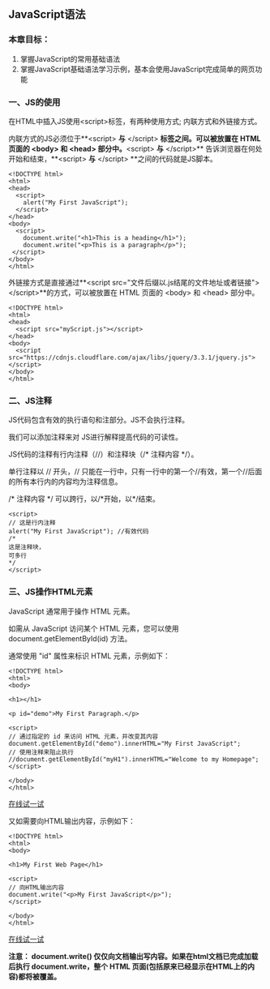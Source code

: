 ## JavaScript语法

### 本章目标：

1. 掌握JavaScript的常用基础语法
2. 掌握JavaScript基础语法学习示例，基本会使用JavaScript完成简单的网页功能

### 一、JS的使用

在HTML中插入JS使用&lt;script&gt;标签，有两种使用方式; 内联方式和外链接方式。

内联方式的JS必须位于**&lt;script&gt; **与** &lt;/script&gt; **标签之间。可以被放置在 HTML 页面的 &lt;body&gt; 和 &lt;head&gt; 部分中。**&lt;script&gt; **与** &lt;/script&gt;** 告诉浏览器在何处开始和结束，**&lt;script&gt; **与** &lt;/script&gt; **之间的代码就是JS脚本。

```
<!DOCTYPE html>
<html>
<head>
  <script>
    alert("My First JavaScript");
  </script>
</head>
<body>
  <script>
    document.write("<h1>This is a heading</h1>");
    document.write("<p>This is a paragraph</p>");
 </script>
</body>
</html>
```

外链接方式是直接通过**&lt;script src="文件后缀以.js结尾的文件地址或者链接"&gt; &lt;/script&gt;**的方式，可以被放置在 HTML 页面的 &lt;body&gt; 和 &lt;head&gt; 部分中。

```
<!DOCTYPE html>
<html>
<head>
  <script src="myScript.js"></script>
</head>
<body>
  <script src="https://cdnjs.cloudflare.com/ajax/libs/jquery/3.3.1/jquery.js"></script>
</body>
</html>
```

### 二、JS注释

JS代码包含有效的执行语句和注部分。JS不会执行注释。

我们可以添加注释来对 JS进行解释提高代码的可读性。

JS代码的注释有行内注释（//）和注释块（/\* 注释内容 \*/）。

单行注释以 // 开头，// 只能在一行中，只有一行中的第一个//有效，第一个//后面的所有本行内的内容均为注释信息。

/\* 注释内容 \*/ 可以跨行，以/\*开始，以\*/结束。

```
<script>
// 这是行内注释
alert("My First JavaScript"); //有效代码
/*
这是注释块，
可多行
*/
</script>
```

### 三、JS操作HTML元素

JavaScript 通常用于操作 HTML 元素。

如需从 JavaScript 访问某个 HTML 元素，您可以使用 document.getElementById\(id\) 方法。

通常使用 "id" 属性来标识 HTML 元素，示例如下：

```
<!DOCTYPE html>
<html>
<body>

<h1></h1>

<p id="demo">My First Paragraph.</p>

<script>
// 通过指定的 id 来访问 HTML 元素，并改变其内容
document.getElementById("demo").innerHTML="My First JavaScript";
// 使用注释来阻止执行
//document.getElementById("myH1").innerHTML="Welcome to my Homepage";
</script>

</body>
</html>
```

[在线试一试](http://www.w3school.com.cn/tiy/t.asp?f=js_dom)

又如需要向HTML输出内容，示例如下：

```
<!DOCTYPE html>
<html>
<body>

<h1>My First Web Page</h1>

<script>
// 向HTML输出内容
document.write("<p>My First JavaScript</p>");
</script>

</body>
</html>
```

[在线试一试](http://www.w3school.com.cn/tiy/t.asp?f=js_write)

**注意： document.write\(\) 仅仅向文档输出写内容。如果在html文档已完成加载后执行 document.write，整个 HTML 页面\(包括原来已经显示在HTML上的内容\)都将被覆盖。**

